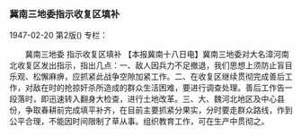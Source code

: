 ### 冀南三地委指示收复区填补

1947-02-20
第2版()
专栏：

　　冀南三地委
    指示收复区填补
    【本报冀南十八日电】冀南三地委对大名漳河南北收复区发出指示，指出几点：一、敌人因兵力不足撤退，我们思想上须防止盲目乐观、松懈麻痹，应抓紧此战争空隙加紧工作。二、在收复区继续贯彻完成善后工作，对敌在时的抢掠奸杀所造成的群众生活困难，要进行调查处理。善后工作告一段落时，即迅速转入翻身大检查，进行土地改革。三、大、魏河北地区及中心县份，争取春耕前完成填平补齐，在目前主要抓紧分果实，分时要走群众路线，作到公平合理，不能因时间限制了草从事。组织教育工作，可在生产中贯彻之。
